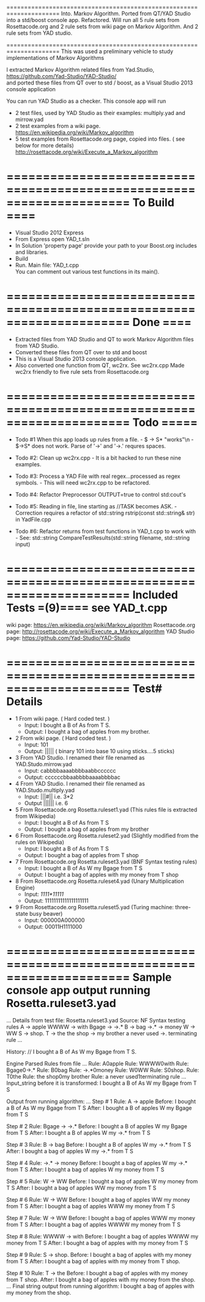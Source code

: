 =====================================================================
Into.  Markov Algorithm.  Ported from QT/YAD Studio into a std/boost console app.
       Refactored.  Will run all 5 rule sets from Rosettacode.org and 2 rule sets from wiki page on Markov Algorithm. And 2 rule sets from YAD studio.

=====================================================================
This was used a preliminary vehicle to study implementations of Markov Algorithms

I extracted Markov Algorithm related files from Yad.Studio, https://github.com/Yad-Studio/YAD-Studio/	
and ported these files from QT over to std / boost, as a Visual Studio 2013 console application

You can run YAD Studio as a checker.  This console app will run
* 2 test files, used by YAD Studio as their examples:  multiply.yad and mirrow.yad
* 2 test examples from a wiki page.
	https://en.wikipedia.org/wiki/Markov_algorithm
* 5 test examples from Rosettacode.org page, copied into files. ( see below for more details)
	http://rosettacode.org/wiki/Execute_a_Markov_algorithm

=====================================================================
To Build ====
=====================================================================
* Visual Studio 2012 Express
* From Express open YAD_t.sln
* In Solution 'property page' provide your path to your Boost.org includes and libraries.
* Build
* Run.
Main file: YAD_t.cpp  
You can comment out various test functions in its main().

=====================================================================
Done ====
=====================================================================
* Extracted files from YAD Studio and QT to work Markov Algorithm files from YAD Studio.
* Converted these files from QT over to std and boost
* This is a Visual Studio 2013 console application.
* Also converted one function from QT, wc2rx.  See wc2rx.cpp
  Made wc2rx friendly to five rule sets from Rosettacode.org
  
=====================================================================
Todo =====
=====================================================================
* Todo #1 When this app loads up rules from a file.
		- $ -> S*   "works"\n
		- $->S*     does not work.  Parse of '->' and '->.' requres spaces.

* Todo #2: Clean up wc2rx.cpp
		- It is a bit hacked to run these nine examples.

* Todo #3: Process a YAD File with real regex...processed as regex symbols.
		- This will need wc2rx.cpp to be refactored.

* Todo #4: Refactor Preprocessor OUTPUT=true to control std:cout's

* Todo #5: Reading in file, line starting as //TASK becomes ASK.
		- Correction requires a refactor of std::string rstrip(const std::string& str) in YadFile.cpp

* Todo #6: Refactor returns from test functions in YAD_t.cpp to work with
		- See: std::string CompareTestResults(std::string filename, std::string input)
		 
=====================================================================
Included Tests =(9)==== see YAD_t.cpp
===================================================================== 
wiki page:  		https://en.wikipedia.org/wiki/Markov_algorithm
Rosettacode.org page: 	http://rosettacode.org/wiki/Execute_a_Markov_algorithm
YAD Studio page: 	https://github.com/Yad-Studio/YAD-Studio

===================================================================== 
Test# Details 
===================================================================== 
* 1 From wiki page.   ( Hard coded test. )
   - Input:   I bought a B of As from T S.
   - Output:  I bought a bag of apples from my brother.
* 2 From wiki page.   ( Hard coded test. )
   - Input: 101
   - Output: |||||  ( binary 101 into base 10 using sticks....5 sticks)
* 3 From YAD Studio. I renamed their file renamed as YAD.Studo.mirrow.yad
   - Input:  cabbbbaaaabbbbaabbcccccc
   - Output: ccccccbbaabbbbaaaabbbbac
* 4 From YAD Studio. I renamed their file renamed as YAD.Studo.multiply.yad
   - Input: |||#||   i.e. 3*2
   - Output ||||||   i.e. 6
* 5 From Rosettacode.org  Rosetta.ruleset1.yad (This rules file is extracted from Wikipedia)
   - Input:  I bought a B of As from T S
   - Output: I bought a bag of apples from my brother
* 6 From Rosettacode.org  Rosetta.ruleset2.yad (Slightly modified from the rules on Wikipedia)
   - Input:  I bought a B of As from T S
   - Output: I bought a bag of apples from T shop
* 7 From Rosettacode.org  Rosetta.ruleset3.yad (BNF Syntax testing rules)
   - Input:  I bought a B of As W my Bgage from T S
   - Output: I bought a bag of apples with my money from T shop
* 8 From Rosettacode.org  Rosetta.ruleset4.yad (Unary Multiplication Engine)
   - Input:  _1111*11111_
   - Output: 11111111111111111111
* 9 From Rosettacode.org  Rosetta.ruleset5.yad (Turing machine: three-state busy beaver)
   - Input:  000000A000000
   - Output: 00011H1111000
   
=====================================================================
Sample console app output running Rosetta.ruleset3.yad
=====================================================================
...
Details from test file: Rosetta.ruleset3.yad
Source: NF Syntax testing rules
A -> apple
WWWW -> with
Bgage -> ->.*
B -> bag
->.* -> money
W -> WW
S -> shop.
T -> the
the shop -> my brother
a never used ->. terminating rule
...



History:
// I bought a B of As W my Bgage from T S.

Engine Parsed Rules from file
...
Rule: A0apple
Rule: WWWW0with
Rule: Bgage0->.*
Rule: B0bag
Rule: ->.*0money
Rule: W0WW
Rule: S0shop.
Rule: T0the
Rule: the shop0my brother
Rule: a never used1terminating rule
...
Input_string before it is transformed: I bought a B of As W my Bgage from T S

Output from running algorithm:
...
Step # 1
Rule: A -> apple
Before: I bought a B of As W my Bgage from T S
After: I bought a B of apples W my Bgage from T S

Step # 2
Rule: Bgage -> ->.*
Before: I bought a B of apples W my Bgage from T S
After: I bought a B of apples W my ->.* from T S

Step # 3
Rule: B -> bag
Before: I bought a B of apples W my ->.* from T S
After: I bought a bag of apples W my ->.* from T S

Step # 4
Rule: ->.* -> money
Before: I bought a bag of apples W my ->.* from T S
After: I bought a bag of apples W my money from T S

Step # 5
Rule: W -> WW
Before: I bought a bag of apples W my money from T S
After: I bought a bag of apples WW my money from T S

Step # 6
Rule: W -> WW
Before: I bought a bag of apples WW my money from T S
After: I bought a bag of apples WWW my money from T S

Step # 7
Rule: W -> WW
Before: I bought a bag of apples WWW my money from T S
After: I bought a bag of apples WWWW my money from T S

Step # 8
Rule: WWWW -> with
Before: I bought a bag of apples WWWW my money from T S
After: I bought a bag of apples with my money from T S

Step # 9
Rule: S -> shop.
Before: I bought a bag of apples with my money from T S
After: I bought a bag of apples with my money from T shop.

Step # 10
Rule: T -> the
Before: I bought a bag of apples with my money from T shop.
After: I bought a bag of apples with my money from the shop.
...
Final string output from running algorithm: I bought a bag of apples with my money from the shop.
